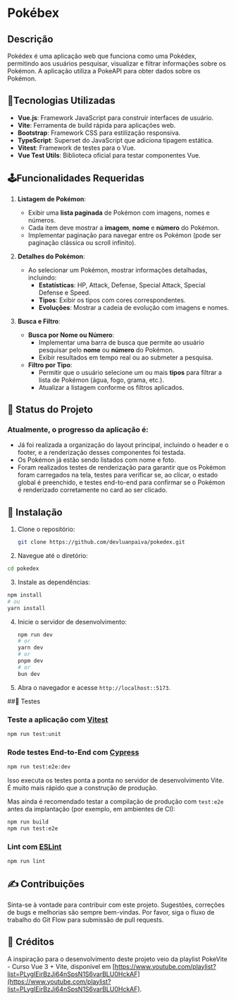 # Pokébex

## Descrição

Pokédex é uma aplicação web que funciona como uma Pokédex, permitindo aos usuários pesquisar, visualizar e filtrar informações sobre os Pokémon. A aplicação utiliza a PokeAPI para obter dados sobre os Pokémon.

## 📌Tecnologias Utilizadas

- **Vue.js**: Framework JavaScript para construir interfaces de usuário.
- **Vite**: Ferramenta de build rápida para aplicações web.
- **Bootstrap**: Framework CSS para estilização responsiva.
- **TypeScript**: Superset do JavaScript que adiciona tipagem estática.
- **Vitest**: Framework de testes para o Vue.
- **Vue Test Utils**: Biblioteca oficial para testar componentes Vue.

## 🕹️Funcionalidades Requeridas

1. **Listagem de Pokémon**:

   - Exibir uma **lista paginada** de Pokémon com imagens, nomes e números.
   - Cada item deve mostrar a **imagem**, **nome** e **número** do Pokémon.
   - Implementar paginação para navegar entre os Pokémon (pode ser paginação clássica ou scroll infinito).

2. **Detalhes do Pokémon**:

   - Ao selecionar um Pokémon, mostrar informações detalhadas, incluindo:
     - **Estatísticas**: HP, Attack, Defense, Special Attack, Special Defense e Speed.
     - **Tipos**: Exibir os tipos com cores correspondentes.
     - **Evoluções**: Mostrar a cadeia de evolução com imagens e nomes.

3. **Busca e Filtro**:

   - **Busca por Nome ou Número**:
     - Implementar uma barra de busca que permite ao usuário pesquisar pelo **nome** ou **número** do Pokémon.
     - Exibir resultados em tempo real ou ao submeter a pesquisa.
   - **Filtro por Tipo**:
     - Permitir que o usuário selecione um ou mais **tipos** para filtrar a lista de Pokémon (água, fogo, grama, etc.).
     - Atualizar a listagem conforme os filtros aplicados.


## 🚧 Status do Projeto

### Atualmente, o progresso da aplicação é: 
- Já foi realizada a organização do layout principal, incluindo o header e o footer, e a renderização desses componentes foi testada. 
- Os Pokémon já estão sendo listados com nome e foto. 
- Foram realizados testes de renderização para garantir que os Pokémon foram carregados na tela, testes para verificar se, ao clicar, o estado global é preenchido, e testes end-to-end para confirmar se o Pokémon é renderizado corretamente no card ao ser clicado.

## 🧩 Instalação

1. Clone o repositório:

   ```bash
   git clone https://github.com/devluanpaiva/pokedex.git

   ```

2. Navegue até o diretório:

```sh
cd pokedex

```

3. Instale as dependências:

```bash
npm install
# ou
yarn install
```

4. Inicie o servidor de desenvolvimento:
   ```bash
   npm run dev
   # or
   yarn dev
   # or
   pnpm dev
   # or
   bun dev
   ```
5. Abra o navegador e acesse `http://localhost::5173`.

##🔬 Testes

### Teste a aplicação com [Vitest](https://vitest.dev/)

```sh
npm run test:unit
```

### Rode testes End-to-End com [Cypress](https://www.cypress.io/)

```sh
npm run test:e2e:dev
```

Isso executa os testes ponta a ponta no servidor de desenvolvimento Vite.
É muito mais rápido que a construção de produção.

Mas ainda é recomendado testar a compilação de produção com `test:e2e` antes da implantação (por exemplo, em ambientes de CI):

```sh
npm run build
npm run test:e2e
```

### Lint com [ESLint](https://eslint.org/)

```sh
npm run lint
```

## ✍️ Contribuições
Sinta-se à vontade para contribuir com este projeto. Sugestões, correções de bugs e melhorias são sempre bem-vindas. Por favor, siga o fluxo de trabalho do Git Flow para submissão de pull requests.

## 🔗 Créditos

A inspiração para o desenvolvimento deste projeto veio da playlist PokeVite - Curso Vue 3 + Vite, disponível em [https://www.youtube.com/playlist?list=PLygIEirBzJi64nSpsN1S6varBLU0HckAF](https://www.youtube.com/playlist?list=PLygIEirBzJi64nSpsN1S6varBLU0HckAF).

